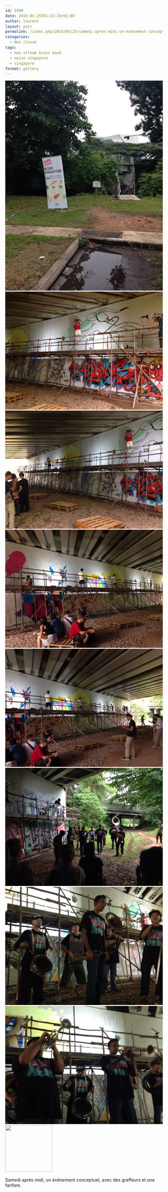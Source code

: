 ```yaml
---
id: 1998
date: 2015-05-25T01:15:24+02:00
author: laurent
layout: post
permalink: /index.php/2015/05/25/samedi-apres-midi-un-evenement-conceptuel-avec/
categories:
  - Non classé
tags:
  - new stream brass band
  - noise singapore
  - singapore
format: gallery
---
```

<img src="/images/2015/05/tumblr_novstogvZE1uuvt0bo1_1280.jpg" />
<img src="/images/2015/05/tumblr_novstogvZE1uuvt0bo2_1280.jpg" />
<img src="/images/2015/05/tumblr_novstogvZE1uuvt0bo3_1280.jpg" />
<img src="/images/2015/05/tumblr_novstogvZE1uuvt0bo4_1280.jpg" />
<img src="/images/2015/05/tumblr_novstogvZE1uuvt0bo5_1280.jpg" />
<img src="/images/2015/05/tumblr_novstogvZE1uuvt0bo6_1280.jpg" />
<img src="/images/2015/05/tumblr_novstogvZE1uuvt0bo7_1280.jpg" />
<img src="/images/2015/05/tumblr_novstogvZE1uuvt0bo8_1280.jpg" />
  <div class='gallery-icon landscape'>
    <a href='https://wp.ghirardotti.fr/index.php/2015/05/25/samedi-apres-midi-un-evenement-conceptuel-avec/attachment/2007/'><img width="150" height="150" src="/wp-content/uploads/2015/05/tumblr_novstogvZE1uuvt0bo9_1280-150x150.jpg" class="attachment-thumbnail size-thumbnail" alt="" srcset="/wp-content/uploads/2015/05/tumblr_novstogvZE1uuvt0bo9_1280-150x150.jpg 150w, /wp-content/uploads/2015/05/tumblr_novstogvZE1uuvt0bo9_1280-300x300.jpg 300w, /wp-content/uploads/2015/05/tumblr_novstogvZE1uuvt0bo9_1280-1024x1024.jpg 1024w, /wp-content/uploads/2015/05/tumblr_novstogvZE1uuvt0bo9_1280-768x768.jpg 768w, /wp-content/uploads/2015/05/tumblr_novstogvZE1uuvt0bo9_1280-1200x1200.jpg 1200w, /wp-content/uploads/2015/05/tumblr_novstogvZE1uuvt0bo9_1280.jpg 1280w" sizes="(max-width: 150px) 100vw, 150px" /></a>
  </div>
</div>

Samedi après midi, un événement conceptuel, avec des graffeurs et une fanfare.